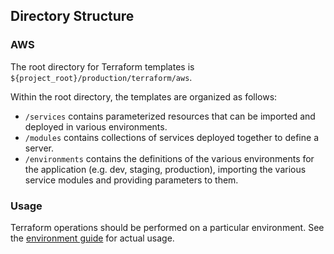 ## Directory Structure

### AWS

The root directory for Terraform templates is `${project_root}/production/terraform/aws`.

Within the root directory, the templates are organized as follows:

-   `/services` contains parameterized resources that can be imported and deployed in various
    environments.
-   `/modules` contains collections of services deployed together to define a server.
-   `/environments` contains the definitions of the various environments for the application (e.g.
    dev, staging, production), importing the various service modules and providing parameters to
    them.

### Usage

Terraform operations should be performed on a particular environment. See the
[environment guide](/production/terraform/aws/environments/README.md) for actual usage.
